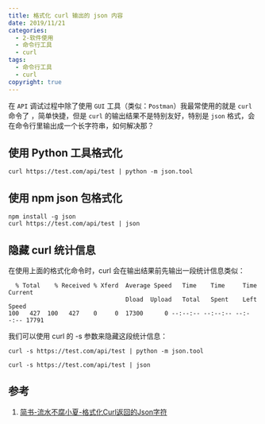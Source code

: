 ```yaml
---
title: 格式化 curl 输出的 json 内容
date: 2019/11/21
categories:
  - 2-软件使用
  - 命令行工具
  - curl
tags:
  - 命令行工具
  - curl
copyright: true
---
```


在 `API` 调试过程中除了使用 `GUI` 工具（类似：`Postman`）我最常使用的就是 `curl` 命令了 ，简单快捷，但是 `curl` 的输出结果不是特别友好，特别是 `json` 格式，会在命令行里输出成一个长字符串，如何解决那？

## 使用 Python 工具格式化

```
curl https://test.com/api/test | python -m json.tool
```

## 使用 npm json 包格式化

```
npm install -g json
curl https://test.com/api/test | json
```

## 隐藏 curl 统计信息

在使用上面的格式化命令时，curl 会在输出结果前先输出一段统计信息类似：

```
  % Total    % Received % Xferd  Average Speed   Time    Time     Time  Current
                                 Dload  Upload   Total   Spent    Left  Speed
100   427  100   427    0     0  17300      0 --:--:-- --:--:-- --:--:-- 17791
```

我们可以使用 curl 的 -s 参数来隐藏这段统计信息：

```
curl -s https://test.com/api/test | python -m json.tool

curl -s https://test.com/api/test | json
```

## 参考
1. [简书-流水不腐小夏-格式化Curl返回的Json字符][1]

[1]: https://www.jianshu.com/p/7bcb700cd235
